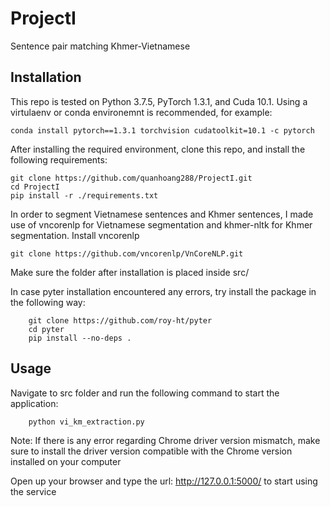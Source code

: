 # ProjectI
Sentence pair matching Khmer-Vietnamese

## Installation
This repo is tested on Python 3.7.5, PyTorch 1.3.1, and Cuda 10.1. Using a virtulaenv or conda environemnt is recommended, for example:
```
conda install pytorch==1.3.1 torchvision cudatoolkit=10.1 -c pytorch
```

After installing the required environment, clone this repo, and install the following requirements:
```
git clone https://github.com/quanhoang288/ProjectI.git
cd ProjectI
pip install -r ./requirements.txt

```

In order to segment Vietnamese sentences and Khmer sentences, I made use of vncorenlp for Vietnamese segmentation and khmer-nltk for Khmer segmentation. Install vncorenlp
```
git clone https://github.com/vncorenlp/VnCoreNLP.git
```
Make sure the folder after installation is placed inside src/

In case pyter installation encountered any errors, try install the package in the following way: 
```
    git clone https://github.com/roy-ht/pyter
    cd pyter
    pip install --no-deps .
```

## Usage
Navigate to src folder and run the following command to start the application:
```
    python vi_km_extraction.py
```
Note: If there is any error regarding Chrome driver version mismatch, make sure to install the driver version compatible with the Chrome version installed on your computer

Open up your browser and type the url: http://127.0.0.1:5000/ to start using the service
